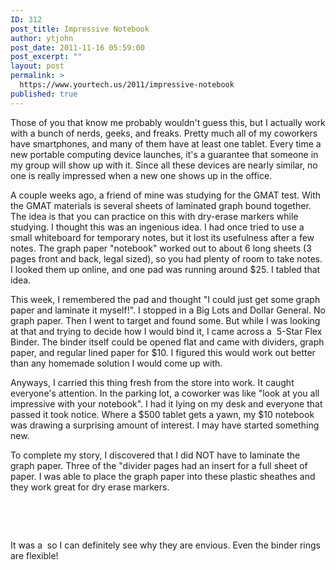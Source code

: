 ```yaml
---
ID: 312
post_title: Impressive Notebook
author: ytjohn
post_date: 2011-11-16 05:59:00
post_excerpt: ""
layout: post
permalink: >
  https://www.yourtech.us/2011/impressive-notebook
published: true
---
```

Those of you that know me probably wouldn't guess this, but I actually work with a bunch of nerds, geeks, and freaks. Pretty much all of my coworkers have smartphones, and many of them have at least one tablet. Every time a new portable computing device launches, it's a guarantee that someone in my group will show up with it. Since all these devices are nearly similar, no one is really impressed when a new one shows up in the office.

A couple weeks ago, a friend of mine was studying for the GMAT test. With the GMAT materials is several sheets of laminated graph bound together. The idea is that you can practice on this with dry-erase markers while studying. I thought this was an ingenious idea. I had once tried to use a small whiteboard for temporary notes, but it lost its usefulness after a few notes. The graph paper "notebook" worked out to about 6 long sheets (3 pages front and back, legal sized), so you had plenty of room to take notes. I looked them up online, and one pad was running around $25. I tabled that idea.

This week, I remembered the pad and thought "I could just get some graph paper and laminate it myself!". I stopped in a Big Lots and Dollar General. No graph paper. Then I went to target and found some. But while I was looking at that and trying to decide how I would bind it, I came across a  <a>5-Star Flex Binder</a>. The binder itself could be opened flat and came with dividers, graph paper, and regular lined paper for $10. I figured this would work out better than any homemade solution I would come up with.

Anyways, I carried this thing fresh from the store into work. It caught everyone's attention. In the parking lot, a coworker was like "look at you all impressive with your notebook". I had it lying on my desk and everyone that passed it took notice. Where a $500 tablet gets a yawn, my $10 notebook was drawing a surprising amount of interest. I may have started something new.

To complete my story, I discovered that I did NOT have to laminate the graph paper. Three of the "divider pages had an insert for a full sheet of paper. I was able to place the graph paper into these plastic sheathes and they work great for dry erase markers.

&nbsp;

&nbsp;

It was a  so I can definitely see why they are envious. Even the binder rings are flexible!